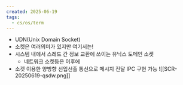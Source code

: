 ```yaml
---
created: 2025-06-19
tags:
  - cs/os/term
---
```

- UDN(Unix Domain Socket)
- 소켓은 여러의미가 있지만 여기서는!
- 시스템 내에서 스레드 간 정보 교환에 쓰이는 유닉스 도메인 소켓
	- 네트워크 소켓등은 이후에
- 소켓 이용한 양방향 선입선출 통신으로 메시지 전달 IPC 구현 가능
![[SCR-20250619-qsdw.png]]